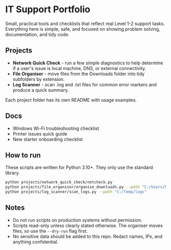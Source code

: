 # IT Support Portfolio

Small, practical tools and checklists that reflect real Level 1-2 support tasks. Everything here is simple, safe, and focused on showing problem solving, documentation, and tidy code.

## Projects

- **Network Quick Check** - run a few simple diagnostics to help determine if a user's issue is local machine, DNS, or external connectivity.
- **File Organiser** - move files from the Downloads folder into tidy subfolders by extension.
- **Log Scanner** - scan .log and .txt files for common error markers and produce a quick summary.

Each project folder has its own README with usage examples.

## Docs

- Windows Wi-Fi troubleshooting checklist
- Printer issues quick guide
- New starter onboarding checklist

## How to run

These scripts are written for Python 3.10+. They only use the standard library.

```bash
python projects/network_quick_check/netcheck.py
python projects/file_organiser/organise_downloads.py --path "C:/Users/Name/Downloads"
python projects/log_scanner/scan_logs.py --path "C:/Temp/logs"
```

## Notes

- Do not run scripts on production systems without permission.
- Scripts read-only unless clearly stated otherwise. The organiser moves files, so use the `--dry-run` flag first.
- No sensitive data should be added to this repo. Redact names, IPs, and anything confidential.
